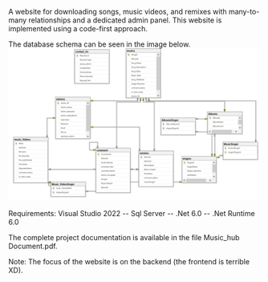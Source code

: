 A website for downloading songs, music videos, and remixes with many-to-many relationships and a dedicated admin panel.
This website is implemented using a code-first approach.


The database schema can be seen in the image below.
![Description of the image](https://github.com/Ashkan110mir/Music-Hub/blob/master/Capture_2024_06_30_13_16_11_849.png)

Requirements:
Visual Studio 2022 -- Sql Server -- .Net 6.0 -- .Net Runtime 6.0

The complete project documentation is available in the file Music_hub Document.pdf.

Note: The focus of the website is on the backend (the frontend is terrible XD).
















